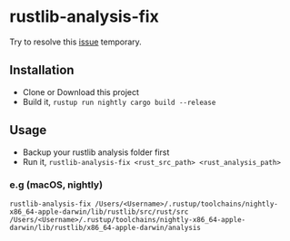 # rustlib-analysis-fix

Try to resolve this [issue](https://github.com/rust-lang-nursery/rls/issues/227) temporary.

## Installation

* Clone or Download this project
* Build it, `rustup run nightly cargo build --release`

## Usage
* Backup your rustlib analysis folder first
* Run it, `rustlib-analysis-fix <rust_src_path> <rust_analysis_path>`

### e.g (macOS, nightly)
`rustlib-analysis-fix /Users/<Username>/.rustup/toolchains/nightly-x86_64-apple-darwin/lib/rustlib/src/rust/src /Users/<Username>/.rustup/toolchains/nightly-x86_64-apple-darwin/lib/rustlib/x86_64-apple-darwin/analysis`
